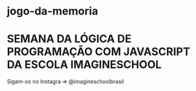 # jogo-da-memoria

# SEMANA DA LÓGICA DE PROGRAMAÇÃO COM JAVASCRIPT DA ESCOLA IMAGINESCHOOL 

Sigam-os no Instagra => @imagineschoolbrasil
